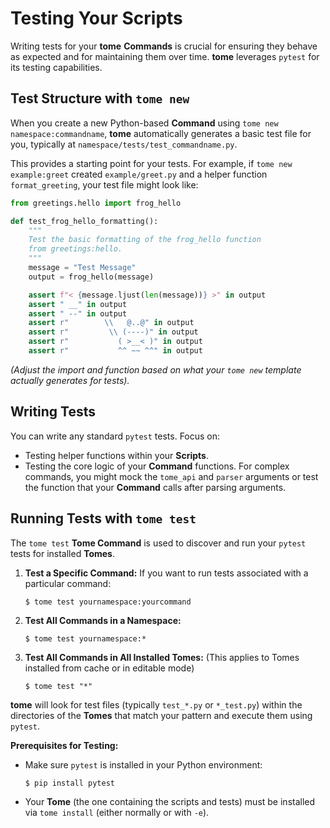 # Testing Your Scripts

Writing tests for your **tome** **Commands** is crucial for ensuring they behave
as expected and for maintaining them over time. **tome** leverages `pytest` for
its testing capabilities.

## Test Structure with `tome new`

When you create a new Python-based **Command** using `tome new
namespace:commandname`, **tome** automatically generates a basic test file for
you, typically at `namespace/tests/test_commandname.py`.

This provides a starting point for your tests. For example, if `tome new
example:greet` created `example/greet.py` and a helper function
`format_greeting`, your test file might look like:

```python
from greetings.hello import frog_hello

def test_frog_hello_formatting():
    """
    Test the basic formatting of the frog_hello function
    from greetings:hello.
    """
    message = "Test Message"
    output = frog_hello(message)

    assert f"< {message.ljust(len(message))} >" in output
    assert " __" in output
    assert " --" in output
    assert r"        \\   @..@" in output
    assert r"         \\ (----)" in output
    assert r"           ( >__< )" in output
    assert r"           ^^ ~~ ^^" in output
```

*(Adjust the import and function based on what your `tome new` template actually
generates for tests).*

## Writing Tests

You can write any standard `pytest` tests. Focus on:

- Testing helper functions within your **Scripts**.
- Testing the core logic of your **Command** functions. For complex commands,
  you might mock the `tome_api` and `parser` arguments or test the function that
  your **Command** calls after parsing arguments.

## Running Tests with `tome test`

The `tome test` **Tome Command** is used to discover and run your `pytest` tests
for installed **Tomes**.

1.  **Test a Specific Command:** If you want to run tests associated with a
    particular command:
    ```console
    $ tome test yournamespace:yourcommand
    ```

2.  **Test All Commands in a Namespace:**
    ```console
    $ tome test yournamespace:*
    ```

3.  **Test All Commands in All Installed Tomes:** (This applies to Tomes
    installed from cache or in editable mode)
    ```console
    $ tome test "*"
    ```

**tome** will look for test files (typically `test_*.py` or `*_test.py`) within
the directories of the **Tomes** that match your pattern and execute them using
`pytest`.

**Prerequisites for Testing:**

* Make sure `pytest` is installed in your Python environment:
  ```console
  $ pip install pytest
  ```
* Your **Tome** (the one containing the scripts and tests) must be installed via
  `tome install` (either normally or with `-e`).
